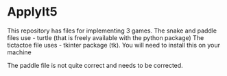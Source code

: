 # ApplyIt5
This repository has files for implementing 3 games.
The snake and paddle files use - turtle (that is freely available with the python package)
The tictactoe file uses - tkinter package (tk). You will need to install this on your machine

The paddle file is not quite correct and needs to be corrected. 

